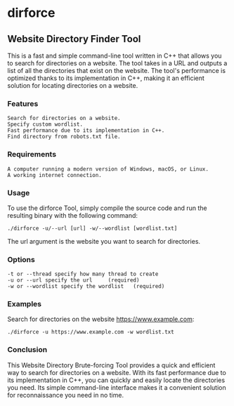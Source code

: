 # **dirforce**
## Website Directory Finder Tool

This is a fast and simple command-line tool written in C++ that allows you to search for directories on a website. The tool takes in a URL and outputs a list of all the directories that exist on the website. The tool's performance is optimized thanks to its implementation in C++, making it an efficient solution for locating directories on a website.
### Features

    Search for directories on a website.
    Specify custom wordlist.
    Fast performance due to its implementation in C++.
    Find directory from robots.txt file.

### Requirements

    A computer running a modern version of Windows, macOS, or Linux.
    A working internet connection.

### Usage

To use the dirforce Tool, simply compile the source code and run the resulting binary with the following command:

    ./dirforce -u/--url [url] -w/--wordlist [wordlist.txt]

The url argument is the website you want to search for directories.
### Options

    -t or --thread specify how many thread to create
    -u or --url specify the url     (required)
    -w or --wordlist specify the wordlist   (required)

### Examples

Search for directories on the website https://www.example.com:


    ./dirforce -u https://www.example.com -w wordlist.txt


### Conclusion

This Website Directory Brute-forcing Tool provides a quick and efficient way to search for directories on a website. With its fast performance due to its implementation in C++, you can quickly and easily locate the directories you need. Its simple command-line interface makes it a convenient solution for reconnaissance you need in no time.
